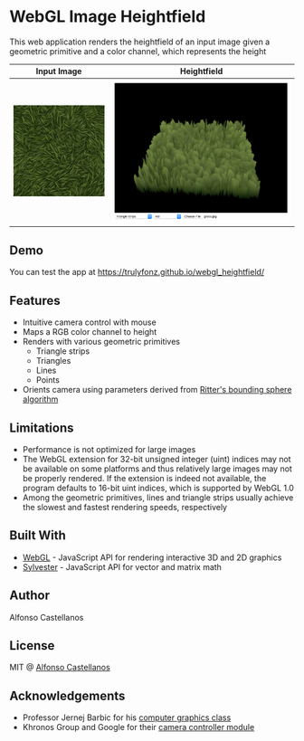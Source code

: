 # WebGL Image Heightfield

This web application renders the heightfield of an input image given a geometric primitive and a color channel, which represents the height

Input Image                | Heightfield
:-------------------------:|:-------------------------:
![](grass.jpg)  |  ![](heightfield.png)

## Demo
You can test the app at https://trulyfonz.github.io/webgl_heightfield/

## Features
- Intuitive camera control with mouse
- Maps a RGB color channel to height
- Renders with various geometric primitives
  - Triangle strips
  - Triangles
  - Lines
  - Points
- Orients camera using parameters derived from [Ritter's bounding sphere algorithm](https://en.wikipedia.org/wiki/Bounding_sphere#Ritter.27s_bounding_sphere)

## Limitations
- Performance is not optimized for large images
- The WebGL extension for 32-bit unsigned integer (uint) indices may not be available on some platforms and thus relatively large images may not be properly rendered. If the extension is indeed not available, the program defaults to 16-bit uint indices, which is supported by WebGL 1.0
- Among the geometric primitives, lines and triangle strips usually achieve the slowest and fastest rendering speeds, respectively

## Built With
- [WebGL](https://developer.mozilla.org/en-US/docs/Web/API/WebGL_API) - JavaScript API for rendering interactive 3D and 2D graphics
- [Sylvester](http://sylvester.jcoglan.com/) - JavaScript API for vector and matrix math

## Author
Alfonso Castellanos

## License
MIT @ [Alfonso Castellanos](https://github.com/TrulyFonz)

## Acknowledgements
- Professor Jernej Barbic for his [computer graphics class](http://www-bcf.usc.edu/~jbarbic/cs420-s17/)
- Khronos Group and Google for their [camera controller module](https://github.com/KhronosGroup/WebGL/blob/master/sdk/demos/google/resources/cameracontroller.js)
